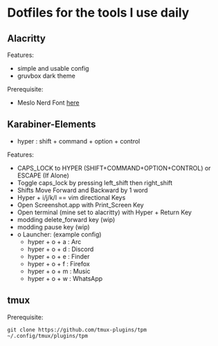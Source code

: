 # Dotfiles for the tools I use daily

## Alacritty

Features:

- simple and usable config
- gruvbox dark theme

Prerequisite:

- Meslo Nerd Font [here](https://github.com/ryanoasis/nerd-fonts/tree/master/patched-fonts/Meslo)

## Karabiner-Elements

- hyper : shift + command + option + control

Features:

- CAPS_LOCK to HYPER (SHIFT+COMMAND+OPTION+CONTROL) or ESCAPE (If Alone)
- Toggle caps_lock by pressing left_shift then right_shift
- Shifts Move Forward and Backward by 1 word
- Hyper + i/j/k/l == vim directional Keys
- Open Screenshot.app with Print_Screen Key
- Open terminal (mine set to alacritty) with Hyper + Return Key
- modding delete_forward key (wip)
- modding pause key (wip)
- o Launcher: (example config)
  - hyper + o + a : Arc
  - hyper + o + d : Discord
  - hyper + o + e : Finder
  - hyper + o + f : Firefox
  - hyper + o + m : Music
  - hyper + o + w : WhatsApp

## tmux

Prerequisite:

```
git clone https://github.com/tmux-plugins/tpm ~/.config/tmux/plugins/tpm
```
